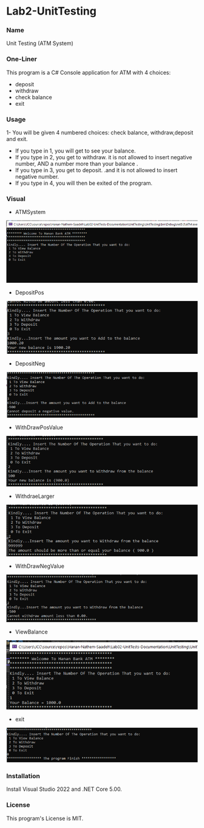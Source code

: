 
# Lab2-UnitTesting

###  Name 
Unit Testing (ATM System)

### One-Liner
This program is a C# Console application for ATM with 4 choices:
- deposit
- withdraw
- check balance
- exit

### Usage

1-  You will be given 4 numbered choices: check balance, withdraw,deposit and exit.
*  If you type in 1, you will get to see your balance.
*  If you type in 2, you get to withdraw. it is not allowed to insert negative number, AND a number more than your balance .
*  If you type in 3, you get to deposit. .and it is not allowed to insert negative number.
*  If you type in 4, you will then be exited of the program.

### Visual

* ATMSystem

![pic](./img/ATMSystem.png)

* DepositPos

![pic](./img/DepositPos.png)

* DepositNeg

![pic](./img/DepositNeg.png)

* WithDrawPosValue

![pic](./img/WithDrawPosValue.png)


* WithdraeLarger

![pic](./img/WithdraeLarger.png)

* WithDrawNegValue

![pic](./img/WithDrawNegValue.png)

* ViewBalance

![pic](./img/ViewBalance.png)

* exit

![pic](./img/exit.png)

### Installation
Install Visual Studio 2022 and .NET Core 5.00.

### License
This program's License is MIT.



